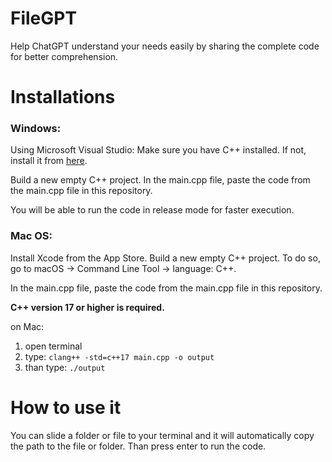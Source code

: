 # FileGPT
Help ChatGPT understand your needs easily by sharing the complete code for better comprehension.

# Installations
### Windows:
Using Microsoft Visual Studio: Make sure you have C++ installed. If not, install it from [here](https://visualstudio.microsoft.com/visual-cpp-build-tools/).

Build a new empty C++ project. In the main.cpp file, paste the code from the main.cpp file in this repository.

You will be able to run the code in release mode for faster execution.

### Mac OS:
Install Xcode from the App Store.
Build a new empty C++ project. To do so, go to macOS -> Command Line Tool -> language: C++.

In the main.cpp file, paste the code from the main.cpp file in this repository.



**C++ version 17 or higher is required.**

on Mac: 
1.  open terminal
2. type: 
```clang++ -std=c++17 main.cpp -o output```
3. than type: 
```./output```

# How to use it
You can slide a folder or file to your terminal and it will automatically copy the path to the file or folder.
Than press enter to run the code. 

